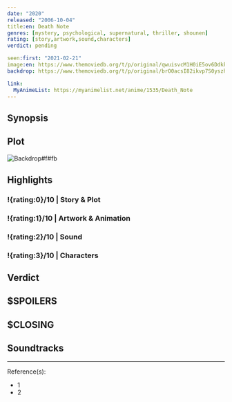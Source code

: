 ```yaml
---
date: "2020"
released: "2006-10-04"
title:en: Death Note
genres: [mystery, psychological, supernatural, thriller, shounen]
rating: [story,artwork,sound,characters]
verdict: pending

seen:first: "2021-02-21"
image:en: https://www.themoviedb.org/t/p/original/qwuisvcM1H0iE5ov6DdkkWxuHvK.jpg
backdrop: https://www.themoviedb.org/t/p/original/brO0acsI82ikvp7S0yszhbUupiF.jpg

link:
  MyAnimeList: https://myanimelist.net/anime/1535/Death_Note
---
```



## Synopsis

## Plot

![Backdrop#f#fb](https://www.themoviedb.org/t/p/original/3hLizkVeYxy9taUpOpeoxDNxDQN.jpg "Source: TMDB")

## Highlights

### !{rating:0}/10 | Story & Plot

### !{rating:1}/10 | Artwork & Animation

### !{rating:2}/10 | Sound

### !{rating:3}/10 | Characters

## Verdict

## $SPOILERS

## $CLOSING

## Soundtracks

***
Reference(s):

- 1
- 2
